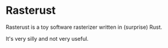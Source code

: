 Rasterust
=========

Rasterust is a toy software rasterizer written in (surprise) Rust.

It's very silly and not very useful.
